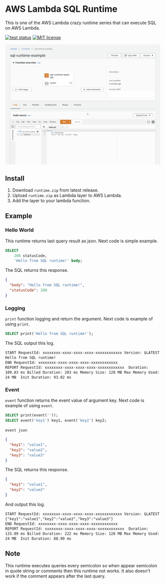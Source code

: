 # AWS Lambda SQL Runtime

This is one of the AWS Lambda crazy runtime series that can execute SQL on AWS Lambda.

[![test status](https://github.com/WinterYukky/aws-lambda-sql-runtime/actions/workflows/test.yml/badge.svg?branch=main "test status")](https://github.com/WinterYukky/aws-lambda-sql-runtime/actions)
[![MIT license](https://img.shields.io/badge/license-MIT-brightgreen.svg)](https://opensource.org/licenses/MIT)

![execute image](./assets/aws-lambda-sql-runtime-example.gif)

## Install

1. Download `runtime.zip` from latest release.
1. Upload `runtime.zip` as Lambda layer to AWS Lambda.
1. Add the layer to your lambda function.

## Example

### Hello World

This runtime returns last query result as json.
Next code is simple example.

```sql
SELECT
    200 statusCode,
    'Hello from SQL runtime!' body;
```

The SQL returns this response.

```json
{
  "body": "Hello from SQL runtime!",
  "statusCode": 200
}
```

### Logging

`print` function logging and return the argument.
Next code is example of using `print`.

```sql
SELECT print('Hello from SQL runtime!');
```

The SQL output this log.

```log
START RequestId: xxxxxxxx-xxxx-xxxx-xxxx-xxxxxxxxxxxx Version: $LATEST
Hello from SQL runtime!
END RequestId: xxxxxxxx-xxxx-xxxx-xxxx-xxxxxxxxxxxx
REPORT RequestId: xxxxxxxx-xxxx-xxxx-xxxx-xxxxxxxxxxxx	Duration: 109.83 ms	Billed Duration: 203 ms	Memory Size: 128 MB	Max Memory Used: 24 MB	Init Duration: 93.02 ms	
```

### Event

`event` function returns the event value of argument key.
Next code is example of using `event`.

```sql
SELECT print(event(''));
SELECT event('key1') key1, event('key2') key2; 
```

`event json`

```json
{
  "key1": "value1",
  "key2": "value2",
  "key3": "value3"
}
```

The SQL returns this response.

```json
{
  "key1": "value1",
  "key2": "value2"
}
```

And output this log.

```log
START RequestId: xxxxxxxx-xxxx-xxxx-xxxx-xxxxxxxxxxxx Version: $LATEST
{"key1":"value1","key2":"value2","key3":"value3"}
END RequestId: xxxxxxxx-xxxx-xxxx-xxxx-xxxxxxxxxxxx
REPORT RequestId: xxxxxxxx-xxxx-xxxx-xxxx-xxxxxxxxxxxx	Duration: 133.09 ms	Billed Duration: 222 ms	Memory Size: 128 MB	Max Memory Used: 24 MB	Init Duration: 88.90 ms	
```

## Note
This runtime executes queries every semicolon so when appear semicolon in quote string or comments then this runtime not works.
It also doesn't work if the comment appears after the last query.

